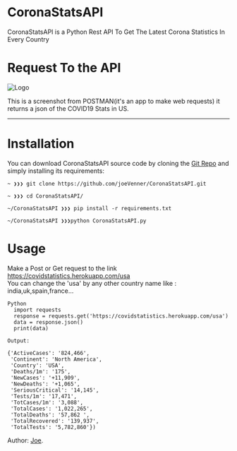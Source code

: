 # CoronaStatsAPI
CoronaStatsAPI is a Python Rest API To Get The Latest Corona Statistics In Every Country


# Request To the API 
![Logo](https://i.ibb.co/9sx4PdD/apicorona.png)

This is a screenshot from POSTMAN(it's an app to make web requests) it returns a json of the COVID19 Stats  in US.


-------------
# Installation

You can download CoronaStatsAPI source code by cloning the [Git Repo](https://github.com/joeVenner/CoronaStatsAPI.git) and simply installing its requirements:

```
~ ❯❯❯ git clone https://github.com/joeVenner/CoronaStatsAPI.git

~ ❯❯❯ cd CoronaStatsAPI/

~/CoronaStatsAPI ❯❯❯ pip install -r requirements.txt

~/CoronaStatsAPI ❯❯❯python CoronaStatsAPI.py

```

# Usage

Make a Post or Get request to the link https://covidstatistics.herokuapp.com/usa <br/>
You can change the 'usa' by any other country name like : india,uk,spain,france...

 
``` 
Python
  import requests
  response = requests.get('https://covidstatistics.herokuapp.com/usa')
  data = response.json()
  print(data)
```
```
Output: 

{'ActiveCases': '824,466',
 'Continent': 'North America',
 'Country': 'USA',
 'Deaths/1m': '175',
 'NewCases': '+11,909',
 'NewDeaths': '+1,065',
 'SeriousCritical': '14,145',
 'Tests/1m': '17,471',
 'TotCases/1m': '3,088',
 'TotalCases': '1,022,265',
 'TotalDeaths': '57,862 ',
 'TotalRecovered': '139,937',
 'TotalTests': '5,782,860'})
```

Author: [Joe](mailto:ylafrimi@gmail.com).
